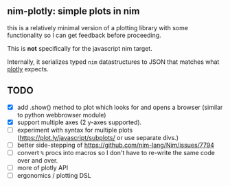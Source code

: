 ## nim-plotly: simple plots in nim

this is a relatively minimal version of a plotting library with some functionality
so I can get feedback before proceeding.

This is **not** specifically for the javascript nim target.

Internally, it serializes typed `nim` datastructures to JSON that matches what [plotly](https://plot.ly/javascript/) expects.

## TODO

+ [X] add .show() method to plot which looks for and opens a browser (similar to python webbrowser module)
+ [X] support multiple axes (2 y-axes supported).
+ [ ] experiment with syntax for multiple plots (https://plot.ly/javascript/subplots/ or use separate divs.)
+ [ ] better side-stepping of https://github.com/nim-lang/Nim/issues/7794
+ [ ] convert `%` procs into macros so I don't have to re-write the same code over and over.
+ [ ] more of plotly API
+ [ ] ergonomics / plotting DSL
